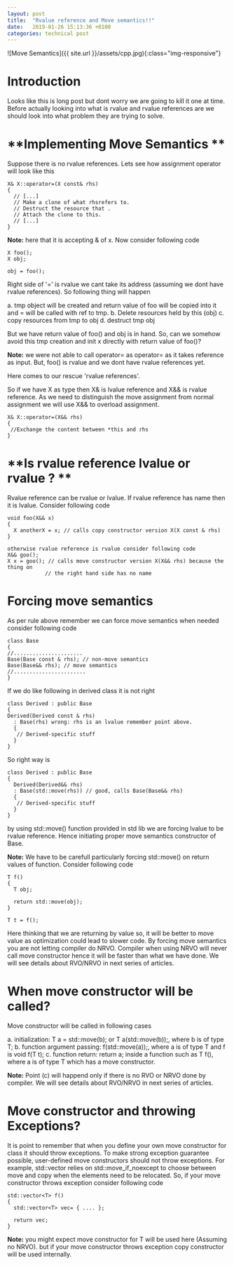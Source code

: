```yaml
---
layout: post
title:  "Rvalue reference and Move semantics!!"
date:   2019-01-26 15:13:36 +0100
categories: technical post
---
```


![Move Semantics]({{ site.url }}/assets/cpp.jpg){:class="img-responsive"}

**Introduction**
=====================================================================================================================================
Looks like this is long post but dont worry we are going to kill it one at time.
Before actually looking into what is rvalue and rvalue references are we should look into what problem they are trying to solve.

**Implementing Move Semantics **
=====================================================================================================================================
Suppose there is no rvalue references.
Lets see how assignment operator will look like this 

~~~~~~~~~~~~~~~~~~~~~~~~~~~~~~~~~~~
X& X::operator=(X const& rhs)
{
  // [...]
  // Make a clone of what rhsrefers to.
  // Destruct the resource that . 
  // Attach the clone to this.
  // [...]
}
~~~~~~~~~~~~~~~~~~~~~~~~~~~~~~~~~~~

**Note:** here that it is accepting & of x.
Now consider following code

~~~~~~~~~~~~~~~~~~~~~~~~~~~~~~~~~~~
X foo();
X obj;

obj = foo();
~~~~~~~~~~~~~~~~~~~~~~~~~~~~~~~~~~~

Right side of '=' is rvalue we cant take its address (assuming we dont have rvalue references).
So following thing will happen

a. tmp object will be created and return value of foo will be copied into it and = will be called with ref to tmp.
b. Delete resources held by this (obj)
c. copy resources from tmp to obj
d. destruct tmp obj

But we have return value of foo() and obj is in hand.
So, can we somehow avoid this tmp creation and init x directly with return value of foo()?

**Note:** 
we were not able to call operator= as operator= as it takes reference as input.
But, foo() is rvalue and we dont have rvalue references yet.

Here comes to our rescue 'rvalue references'.

So if we have X as type then X& is lvalue reference and X&& is rvalue reference.
As we need to distinguish the move assignment from normal assignment we will use X&& to overload assignment.

~~~~~~~~~~~~~~~~~~~~~~~~~~~~~~~~~~~
X& X::operator=(X&& rhs)
{
 //Exchange the content between *this and rhs
}
~~~~~~~~~~~~~~~~~~~~~~~~~~~~~~~~~~~

**Is rvalue reference lvalue or rvalue ? **
=====================================================================================================================================
Rvalue reference can be rvalue or lvalue.
If rvalue reference has name then it is lvalue.
Consider following code 

~~~~~~~~~~~~~~~~~~~~~~~~~~~~~~~~~~~
void foo(X&& x)
{
  X anotherX = x; // calls copy constructor version X(X const & rhs)
}

otherwise rvalue reference is rvalue consider following code 
X&& goo();
X x = goo(); // calls move constructor version X(X&& rhs) because the thing on
            // the right hand side has no name
~~~~~~~~~~~~~~~~~~~~~~~~~~~~~~~~~~~

**Forcing move semantics**
=====================================================================================================================================
As per rule above remember we can force move semantics when needed 
consider following code

~~~~~~~~~~~~~~~~~~~~~~~~~~~~~~~~~~~
class Base
{
//......................
Base(Base const & rhs); // non-move semantics
Base(Base&& rhs); // move semantics
//.......................
}
~~~~~~~~~~~~~~~~~~~~~~~~~~~~~~~~~~~

If we do like following in derived class it is not right

~~~~~~~~~~~~~~~~~~~~~~~~~~~~~~~~~~~
class Derived : public Base
{
Derived(Derived const & rhs) 
  : Base(rhs) wrong: rhs is an lvalue remember point above.
  {
   // Derived-specific stuff
  }
}

~~~~~~~~~~~~~~~~~~~~~~~~~~~~~~~~~~~

So right way is 

~~~~~~~~~~~~~~~~~~~~~~~~~~~~~~~~~~~
class Derived : public Base
{
  Derived(Derived&& rhs) 
  : Base(std::move(rhs)) // good, calls Base(Base&& rhs)
  {
   // Derived-specific stuff
  }
}
~~~~~~~~~~~~~~~~~~~~~~~~~~~~~~~~~~~

by using std::move() function provided in std lib we are forcing lvalue to be rvalue reference. 
Hence initiating proper move semantics constructor of Base.

**Note:** 
We have to be carefull particularly forcing std::move() on return values of function.
Consider following code

~~~~~~~~~~~~~~~~~~~~~~~~~~~~~~~~~~~
T f()
{
  T obj;
  
  return std::move(obj);
}

T t = f();
~~~~~~~~~~~~~~~~~~~~~~~~~~~~~~~~~~~

Here thinking that we are returning by value so, it will be better to move value as optimization could lead to slower code.
By forcing move semantics you are not letting compiler do NRVO. 
Compiler when using NRVO will never call move constructor hence it will be faster than what we have done.
We will see details about RVO/NRVO in next series of articles.

**When move constructor will be called?**
=====================================================================================================================================
Move constructor will be called in following cases 

a. initialization: T a = std::move(b); or T a(std::move(b));, where b is of type T;
b. function argument passing: f(std::move(a));, where a is of type T and f is void f(T t);
c. function return: return a; inside a function such as T f(), where a is of type T which has a move constructor.

**Note:** 
Point (c) will happend only if there is no RVO or NRVO done by compiler.
We will see details about RVO/NRVO in next series of articles.

**Move constructor and throwing Exceptions?**
=====================================================================================================================================
It is point to remember that when you define your own move constructor for class it should throw exceptions.
To make strong exception guarantee possible, user-defined move constructors should not throw exceptions. 
For example, std::vector relies on std::move_if_noexcept to choose between move and copy when the elements need to be relocated.
So, if your move constructor throws exception consider following code 

~~~~~~~~~~~~~~~~~~~~~~~~~~~~~~~~~~~
std::vector<T> f()
{
  std::vector<T> vec= { .... };
  
  return vec;
}
~~~~~~~~~~~~~~~~~~~~~~~~~~~~~~~~~~~

**Note:** 
you might expect move constructor for T will be used here (Assuming no NRVO).
but if your move constructor throws exception copy constructor will be used internally.